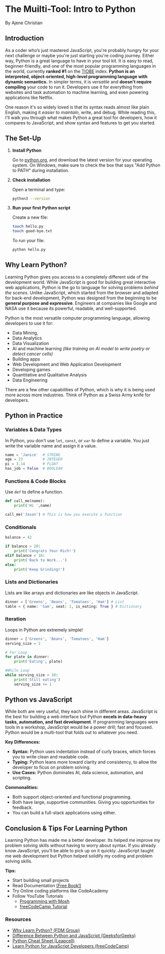 # The Muilti-Tool: Intro to Python

By Ajene Christian

## Introduction

As a coder who’s just mastered JavaScript, you're probably hungry for your next challenge or maybe you're just starting you're coding journey. Either way, Python is a great language to have in your tool kit. It is easy to read, beginner-friendly, and one of the most popular programming languages in the world, currently **ranked #1** on the [TIOBE](https://www.tiobe.com/tiobe-index/) index. **Python is an interpreted, object-oriented, high-level programming language with dynamic semantics.** In simpler terms, it is _versatile_ and **doesn't require compiling** your code to run it. Developers use it for everything from websites and task automation to machine learning, and even powering applications like Netflix.

One reason it's so widely loved is that its syntax reads almost like plain English, making it _easier to maintain_, write, and debug. While reading this, I'll walk you through what makes Python a great tool for developers, how it compares to JavaScript, and show syntax and features to get you started.

## The Set-Up

1. **Install Python**

   Go to [python.org](python.org), and download the latest version for your operating system. On Windows, make sure to check the box that says "Add Python to PATH" during installation.

2. **Check installation**

   Open a terminal and type:

   ```sh
   python3 --version
   ```

3. **Run your first Python script**

   Create a new file:

   ```sh
   touch hello.py
   touch good-bye.txt
   ```

   To run your file:

   ```sh
   python hello.py
   ```

## Why Learn Python?

Learning Python gives you access to a completely different side of the development world. While JavaScript is good for building great interactive web applications, Python is the go to language for solving problems _behind the scenes_. Unlike JavaScript, which started from the browser and adapted for back-end development, Python was designed from the beginning to be **general purpose and expressive**. Engineers at companies like Google and NASA use it because its powerful, readable, and well-supported.

Python is the most versatile computer programming language, allowing developers to use it for:

- Data Mining,
- Data Analytics
- Data Visualization
- AI and machine learning _(like training an AI model to write poetry or detect cancer cells)_
- Building apps
- Web Development and Web Application Development
- Developing games
- Quantitative and Qualitative Analysis
- Data Engineering

There are a few other capabilities of Python, which is why it is being used more across more industries. Think of Python as a Swiss Army knife for developers.

## Python in Practice

### Variables & Data Types

In Python, you don't use `let`, `const`, or `var` to define a variable. You just write the variable name and assign it a value.

```python
name = 'Janice'  # STRING
age = 23         # INTEGER
pi = 3.14        # FLOAT
has_job = False  # BOOLEAN
```

### Functions & Code Blocks

Use `def` to define a function.

```python
def call_me(name):
    print('Hi ',name)

call_me('Jason') # This is how you execute a function
```

### Conditionals

```python
balance = 42

if balance > 20:
    print('Congrats Your Rich!')
elif balance < 10:
    print('Back to Work...')
else:
    print('Keep Grinding!')
```

### Lists and Dictionaries

Lists are like arrays and dictionaries are like objects in JavaScript.

```python
dinner = ['Greens', 'Beans', 'Tomatoes', 'Ham'] # List
table = { name: 'Sam', seat: 1, is_eating: True } # Dictionary
```

### Iteration

Loops in Python are extremely simple!

```python
dinner = ['Greens', 'Beans', 'Tomatoes', 'Ham']
serving_size = 2

# For Loop
for plate in dinner:
    print('Eating', plate)

#While Loop
while serving_size > 10:
    print('Still eating')
    serving_size += 1
```

## Python vs JavaScript

While both are very useful, they each shine in different areas. JavaScript is the best for building a web interface but Python **excels in data-heavy tasks, automation, and fast development**. If programming languages were tools in a workshop, JavaScript would be
a power drill; fast and focused. Python would be a multi-tool that folds out to whatever you need.

**Key Differences:**

- **Syntax:** Python uses indentation instead of curly braces, which forces you to write clean and readable code.
- **Typing:** Python leans more toward clarity and consistency, to allow the developer to ficus on problem solving.
- **Use Cases:** Python dominates AI, data science, automation, and scripting.

**Commonalities:**

- Both support object-oriented and functional programming.
- Both have large, supportive communities. Giving you opportunities for feedback.
- You can build a full-stack applications using either.

## Conclusion & Tips For Learning Python

Learning Python has made me a better developer. Its helped me improve my problem solving skills without having to worry about syntax. If you already know JavaScript, you'll be able to pick up on it quickly. JavaScript taught me web development but Python helped solidify my coding and problem solving skills.

**Tips:**

- Start building small projects
- Read Documentation [(Free Book!)](https://automatetheboringstuff.com/)
- Try Online coding platforms like CodeAcademy
- Follow YouTube Tutorials
  - [Programming with Mosh](https://www.youtube.com/watch?v=K5KVEU3aaeQ&t=56s)
  - [freeCodeCamp Tutorial](https://www.youtube.com/watch?v=rfscVS0vtbw)

### Resources

- [Why Learn Python? (FDM Group)](https://www.fdmgroup.com/news-insights/why-learn-python/)
- [Difference Between Python and JavaScript (GeeksforGeeks)](https://www.geeksforgeeks.org/difference-between-python-and-javascript/)
- [Python Cheat Sheet (Leapcell)](https://leapcell.io/blog/python-cheat-sheet-a-quick-guide-to-core-syntax-and-features)
- [Learn Python for JavaScript Developers (freeCodeCamp)](https://www.freecodecamp.org/news/learn-python-for-javascript-developers-handbook/)
